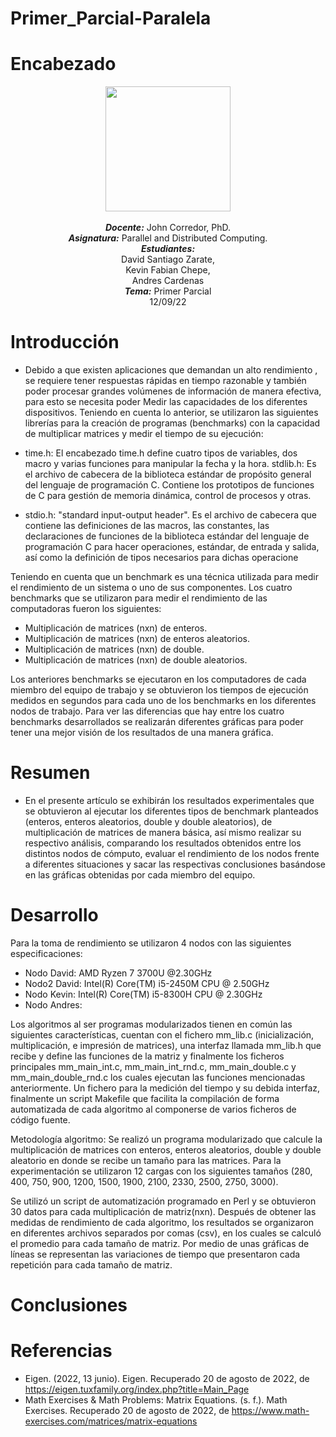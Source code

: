 # Primer_Parcial-Paralela
# Encabezado
<p align="center"><img src="https://res-5.cloudinary.com/crunchbase-production/image/upload/c_lpad,h_256,w_256,f_auto,q_auto:eco/v1455514364/pim02bzqvgz0hibsra41.png"width="200" height="200">
</img><br>
<br>
<i><b>Docente:</b></i> John Corredor, PhD.
<br>
<i><b>Asignatura:</b></i> Parallel and Distributed Computing.
<br>
<i><b>Estudiantes:</b></i> <br>David Santiago Zarate,<br>Kevin Fabian Chepe,<br>Andres Cardenas
<br>
<i><b>Tema:</b></i> Primer Parcial
<br>
12/09/22
<br>
</p>

# Introducción

* Debido a que existen aplicaciones que demandan un alto rendimiento , se requiere tener respuestas rápidas en tiempo razonable y también poder procesar grandes volúmenes de información de manera efectiva, para esto se necesita poder Medir las capacidades de los diferentes dispositivos. Teniendo en cuenta lo anterior, se utilizaron las siguientes librerías para la creación de programas (benchmarks) con la capacidad de multiplicar matrices y medir el tiempo de su ejecución:

* time.h: El encabezado time.h define cuatro tipos de variables, dos macro y varias funciones para manipular la fecha y la hora.
stdlib.h: Es el archivo de cabecera de la biblioteca estándar de propósito general del lenguaje de programación C. Contiene los prototipos de funciones de C para gestión de memoria dinámica, control de procesos y otras.
* stdio.h: "standard input-output header". Es el archivo de cabecera que contiene las definiciones de las macros, las constantes, las declaraciones de funciones de la biblioteca estándar del lenguaje de programación C para hacer operaciones, estándar, de entrada y salida, así como la definición de tipos necesarios para dichas operacione

Teniendo en cuenta que un benchmark es una técnica utilizada para medir el rendimiento de un sistema o uno de sus componentes. Los cuatro benchmarks que se utilizaron para medir el rendimiento de las computadoras fueron los siguientes:

* Multiplicación de matrices (nxn) de enteros.
* Multiplicación de matrices (nxn) de enteros aleatorios.
* Multiplicación de matrices (nxn) de double.
* Multiplicación de matrices (nxn) de double aleatorios.


Los anteriores benchmarks se ejecutaron en los computadores de cada miembro del equipo de trabajo y se obtuvieron los tiempos de ejecución medidos en segundos para cada uno de los benchmarks en los diferentes nodos de trabajo. Para ver las diferencias que hay entre los cuatro benchmarks desarrollados se realizarán diferentes gráficas para poder tener una mejor visión de los resultados de una manera gráfica.

   
# Resumen

* En el presente artículo se exhibirán los resultados experimentales que se obtuvieron al ejecutar los diferentes tipos de benchmark planteados (enteros, enteros aleatorios, double y double aleatorios), de multiplicación de matrices de manera básica, así mismo realizar su respectivo análisis, comparando los resultados obtenidos entre los distintos nodos de cómputo, evaluar el rendimiento de los nodos frente a diferentes situaciones y sacar las respectivas conclusiones basándose en las gráficas obtenidas por cada miembro del equipo.

# Desarrollo

Para la toma de rendimiento se utilizaron 4 nodos con las siguientes especificaciones:

* Nodo David: AMD Ryzen 7 3700U @2.30GHz
* Nodo2 David: Intel(R) Core(TM) i5-2450M CPU @ 2.50GHz
* Nodo Kevin: Intel(R) Core(TM) i5-8300H CPU @ 2.30GHz
* Nodo Andres: 

Los algoritmos al ser programas modularizados tienen en común las siguientes características, cuentan con el fichero mm_lib.c (inicialización, multiplicación, e impresión de matrices), una interfaz llamada mm_lib.h que recibe y define las funciones de la matriz y finalmente los ficheros principales mm_main_int.c, mm_main_int_rnd.c, mm_main_double.c y mm_main_double_rnd.c los cuales ejecutan las funciones mencionadas anteriormente. Un fichero para la medición del tiempo y su debida interfaz, finalmente un script Makefile que facilita la compilación de forma automatizada de cada algoritmo al componerse de varios ficheros de código fuente.

Metodología algoritmo: Se realizó un programa modularizado que calcule la multiplicación de matrices con enteros, enteros aleatorios, double y double aleatorio en donde se recibe un tamaño para las matrices. Para la experimentación se utilizaron 12 cargas con los siguientes tamaños (280, 400, 750, 900, 1200, 1500, 1900, 2100, 2330, 2500, 2750, 3000).

Se utilizó un script de automatización programado en Perl y se obtuvieron 30 datos para cada multiplicación de matriz(nxn). Después de obtener las medidas de rendimiento de cada algoritmo, los resultados se organizaron en diferentes archivos separados por comas (csv), en los cuales se calculó el promedio para cada tamaño de matriz. Por medio de unas gráficas de líneas se representan las variaciones de tiempo que presentaron cada repetición para cada tamaño de matriz.

# Conclusiones


# Referencias
* Eigen. (2022, 13 junio). Eigen. Recuperado 20 de agosto de 2022, de https://eigen.tuxfamily.org/index.php?title=Main_Page
* Math Exercises & Math Problems: Matrix Equations. (s. f.). Math Exercises. Recuperado 20 de agosto de 2022, de https://www.math-exercises.com/matrices/matrix-equations
